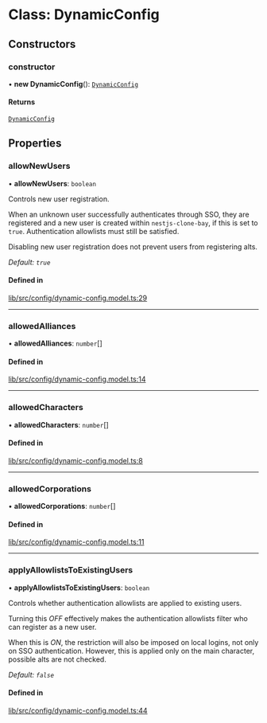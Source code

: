 # Class: DynamicConfig

## Constructors

### constructor

• **new DynamicConfig**(): [`DynamicConfig`](DynamicConfig.md)

#### Returns

[`DynamicConfig`](DynamicConfig.md)

## Properties

### allowNewUsers

• **allowNewUsers**: `boolean`

Controls new user registration.

When an unknown user successfully authenticates through SSO, they are
registered and a new user is created within `nestjs-clone-bay`, if this is
set to `true`. Authentication allowlists must still be satisfied.

Disabling new user registration does not prevent users from registering
alts.

_Default: `true`_

#### Defined in

[lib/src/config/dynamic-config.model.ts:29](https://github.com/joonashak/nestjs-clone-bay/blob/a434a6f/lib/src/config/dynamic-config.model.ts#L29)

___

### allowedAlliances

• **allowedAlliances**: `number`[]

#### Defined in

[lib/src/config/dynamic-config.model.ts:14](https://github.com/joonashak/nestjs-clone-bay/blob/a434a6f/lib/src/config/dynamic-config.model.ts#L14)

___

### allowedCharacters

• **allowedCharacters**: `number`[]

#### Defined in

[lib/src/config/dynamic-config.model.ts:8](https://github.com/joonashak/nestjs-clone-bay/blob/a434a6f/lib/src/config/dynamic-config.model.ts#L8)

___

### allowedCorporations

• **allowedCorporations**: `number`[]

#### Defined in

[lib/src/config/dynamic-config.model.ts:11](https://github.com/joonashak/nestjs-clone-bay/blob/a434a6f/lib/src/config/dynamic-config.model.ts#L11)

___

### applyAllowlistsToExistingUsers

• **applyAllowlistsToExistingUsers**: `boolean`

Controls whether authentication allowlists are applied to existing users.

Turning this _OFF_ effectively makes the authentication allowlists filter
who can register as a new user.

When this is _ON_, the restriction will also be imposed on local logins,
not only on SSO authentication. However, this is applied only on the main
character, possible alts are not checked.

_Default: `false`_

#### Defined in

[lib/src/config/dynamic-config.model.ts:44](https://github.com/joonashak/nestjs-clone-bay/blob/a434a6f/lib/src/config/dynamic-config.model.ts#L44)

